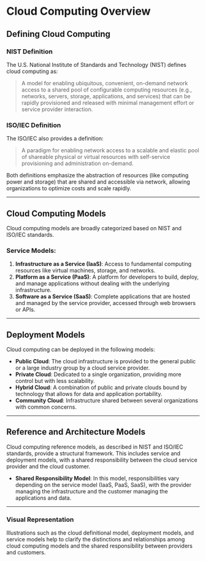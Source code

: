 # Cloud Computing Overview

## Defining Cloud Computing

### NIST Definition
The U.S. National Institute of Standards and Technology (NIST) defines cloud computing as:
> A model for enabling ubiquitous, convenient, on-demand network access to a shared pool of configurable computing resources (e.g., networks, servers, storage, applications, and services) that can be rapidly provisioned and released with minimal management effort or service provider interaction.

### ISO/IEC Definition
The ISO/IEC also provides a definition:
> A paradigm for enabling network access to a scalable and elastic pool of shareable physical or virtual resources with self-service provisioning and administration on-demand.

Both definitions emphasize the abstraction of resources (like computing power and storage) that are shared and accessible via network, allowing organizations to optimize costs and scale rapidly.

---

## Cloud Computing Models

Cloud computing models are broadly categorized based on NIST and ISO/IEC standards.

### Service Models:
1. **Infrastructure as a Service (IaaS)**: Access to fundamental computing resources like virtual machines, storage, and networks.
2. **Platform as a Service (PaaS)**: A platform for developers to build, deploy, and manage applications without dealing with the underlying infrastructure.
3. **Software as a Service (SaaS)**: Complete applications that are hosted and managed by the service provider, accessed through web browsers or APIs.

---

## Deployment Models

Cloud computing can be deployed in the following models:
- **Public Cloud**: The cloud infrastructure is provided to the general public or a large industry group by a cloud service provider.
- **Private Cloud**: Dedicated to a single organization, providing more control but with less scalability.
- **Hybrid Cloud**: A combination of public and private clouds bound by technology that allows for data and application portability.
- **Community Cloud**: Infrastructure shared between several organizations with common concerns.

---

## Reference and Architecture Models

Cloud computing reference models, as described in NIST and ISO/IEC standards, provide a structural framework. This includes service and deployment models, with a shared responsibility between the cloud service provider and the cloud customer.

- **Shared Responsibility Model**: In this model, responsibilities vary depending on the service model (IaaS, PaaS, SaaS), with the provider managing the infrastructure and the customer managing the applications and data.

---

### Visual Representation
Illustrations such as the cloud definitional model, deployment models, and service models help to clarify the distinctions and relationships among cloud computing models and the shared responsibility between providers and customers.

